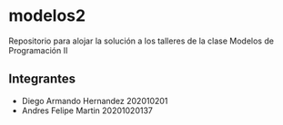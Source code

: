 # modelos2
Repositorio para alojar la solución a los talleres de la clase Modelos de Programación II

## Integrantes
- Diego Armando Hernandez 202010201
- Andres Felipe Martin 20201020137

